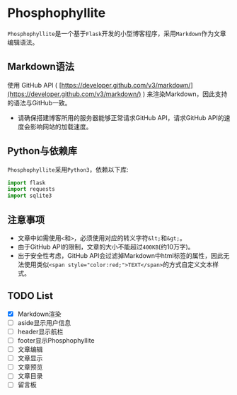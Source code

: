 # Phosphophyllite
`Phosphophyllite`是一个基于`Flask`开发的小型博客程序，采用`Markdown`作为文章编辑语法。

## Markdown语法
使用 GitHub API ( [https://developer.github.com/v3/markdown/](https://developer.github.com/v3/markdown/) ) 来渲染Markdown，因此支持的语法与GitHub一致。
* 请确保搭建博客所用的服务器能够正常请求GitHub API，请求GitHub API的速度会影响网站的加载速度。

## Python与依赖库
`Phosphophyllite`采用`Python3`，依赖以下库:
```python
import flask
import requests
import sqlite3
```

## 注意事项    
* 文章中如需使用`<`和`>`，必须使用对应的转义字符`&lt;`和`&gt;`。  
* 由于GitHub API的限制，文章的大小不能超过`400KB`(约10万字)。  
* 出于安全性考虑，GitHub API会过滤掉Markdown中html标签的属性，因此无法使用类似`<span style="color:red;">TEXT</span>`的方式自定义文本样式。

## TODO List
 - [x] Markdown渲染
 - [ ] aside显示用户信息
 - [ ] header显示航栏
 - [ ] footer显示Phosphophyllite
 - [ ] 文章编辑
 - [ ] 文章显示
 - [ ] 文章预览
 - [ ] 文章目录
 - [ ] 留言板
